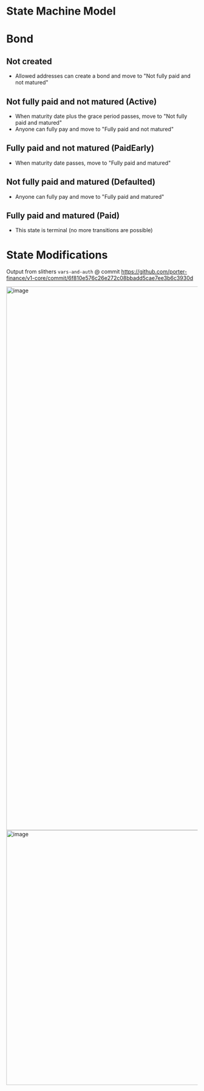 # State Machine Model

# Bond

## Not created

- Allowed addresses can create a bond and move to "Not fully paid and not matured"

## Not fully paid and not matured (Active)

- When maturity date plus the grace period passes, move to "Not fully paid and matured"
- Anyone can fully pay and move to "Fully paid and not matured"

## Fully paid and not matured (PaidEarly)

- When maturity date passes, move to "Fully paid and matured"

## Not fully paid and matured (Defaulted)

- Anyone can fully pay and move to "Fully paid and matured"

## Fully paid and matured (Paid)

- This state is terminal (no more transitions are possible)

# State Modifications

Output from slithers `vars-and-auth` @ commit https://github.com/porter-finance/v1-core/commit/6f810e576c26e272c08bbadd5cae7ee3b6c3930d

<img width="1431" alt="image" src="https://user-images.githubusercontent.com/15036618/159794711-3c244724-ca4b-49a6-b515-c69a5c6ec0e6.png">

<img width="671" alt="image" src="https://user-images.githubusercontent.com/15036618/159794739-1fc7f812-93e1-42fc-8313-523a09b978cd.png">
